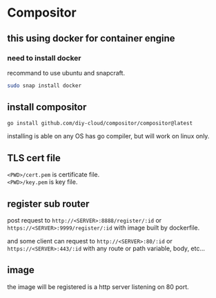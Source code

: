 # Compositor

## this using docker for container engine

### need to install docker

recommand to use ubuntu and snapcraft.

```bash
sudo snap install docker
```

## install compositor

```bash
go install github.com/diy-cloud/compositor/compositor@latest
```

installing is able on any OS has go compiler, but will work on linux only.

## TLS cert file

`<PWD>/cert.pem` is certificate file.  
`<PWD>/key.pem` is key file.

## register sub router

post request to `http://<SERVER>:8888/register/:id` or `https://<SERVER>:9999/register/:id` with image built by dockerfile.

and some client can request to `http://<SERVER>:80/:id` or `https://<SERVER>:443/:id` with any route or path variable, body, etc...

## image

the image will be registered is a http server listening on 80 port.
